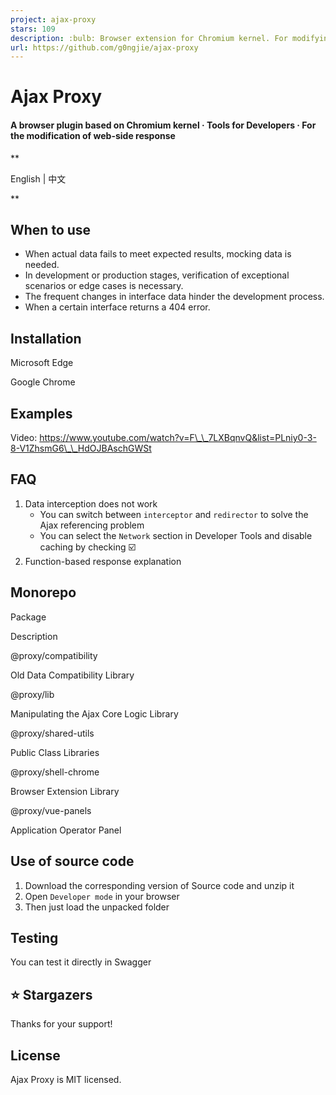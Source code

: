 ```yaml
---
project: ajax-proxy
stars: 109
description: :bulb: Browser extension for Chromium kernel. For modifying your Ajax responses
url: https://github.com/g0ngjie/ajax-proxy
---
```


  

Ajax Proxy
==========

  

#### A browser plugin based on Chromium kernel · Tools for Developers · For the modification of web-side response

**

English | 中文

**

When to use
-----------

-   When actual data fails to meet expected results, mocking data is needed.
-   In development or production stages, verification of exceptional scenarios or edge cases is necessary.
-   The frequent changes in interface data hinder the development process.
-   When a certain interface returns a 404 error.

Installation
------------

Microsoft Edge

Google Chrome

Examples
--------

Video: https://www.youtube.com/watch?v=F\_\_7LXBqnvQ&list=PLniy0-3-8-V1ZhsmG6\_\_HdOJBAschGWSt

FAQ
---

1.  Data interception does not work
    -   You can switch between `interceptor` and `redirector` to solve the Ajax referencing problem
    -   You can select the `Network` section in Developer Tools and disable caching by checking ☑️
2.  Function-based response explanation

Monorepo
--------

Package

Description

@proxy/compatibility

Old Data Compatibility Library

@proxy/lib

Manipulating the Ajax Core Logic Library

@proxy/shared-utils

Public Class Libraries

@proxy/shell-chrome

Browser Extension Library

@proxy/vue-panels

Application Operator Panel

Use of source code
------------------

1.  Download the corresponding version of Source code and unzip it
2.  Open `Developer mode` in your browser
3.  Then just load the unpacked folder

Testing
-------

You can test it directly in Swagger

⭐ Stargazers
------------

Thanks for your support!

License
-------

Ajax Proxy is MIT licensed.

